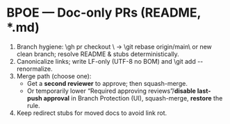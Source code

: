 <!-- status: stub; target: 150+ words -->
<!-- status: stub; target: 150+ words -->
<!-- status: stub; target: 150+ words -->
<!-- status: stub; target: 150+ words -->
<!-- status: stub; target: 150+ words -->
<!-- status: stub; target: 150+ words -->
<!-- status: stub; target: 150+ words -->
# BPOE — Doc-only PRs (README, *.md)

1) Branch hygiene: \gh pr checkout <PR>\ → \git rebase origin/main\ or new clean branch; resolve README & stubs deterministically.
2) Canonicalize links; write LF-only (UTF-8 no BOM) and \git add --renormalize\.
3) Merge path (choose one):
   - Get a **second reviewer** to approve; then squash-merge.
   - Or temporarily lower “Required approving reviews”/**disable last-push approval** in Branch Protection (UI), squash-merge, **restore** the rule.
4) Keep redirect stubs for moved docs to avoid link rot.








